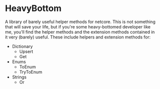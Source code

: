# HeavyBottom
A library of barely useful helper methods for netcore. 
This is not something that will save your life, but if you're some heavy-bottomed developer like me, you'll find the helper methods and the extension methods contained in it very (barely) useful.
These include helpers and extension methods for:
- Dictionary
  - Upsert
  - Get
- Enums
  - ToEnum
  - TryToEnum
- Strings
  - Or
